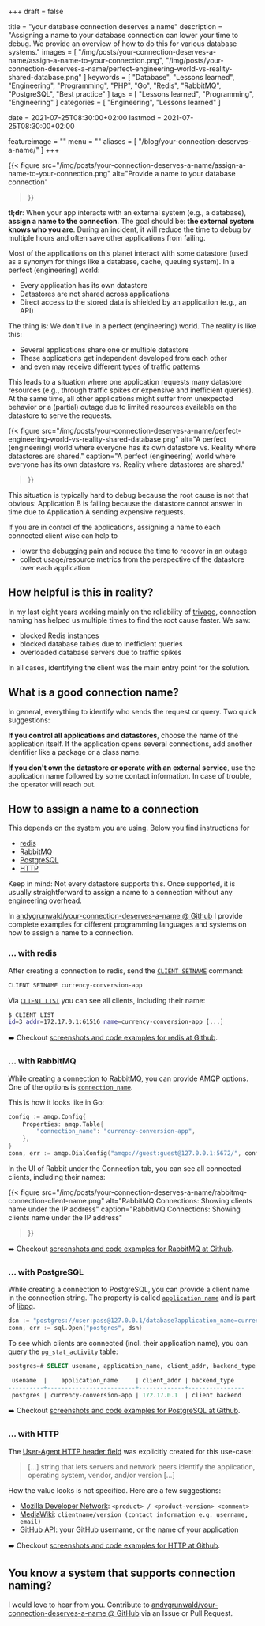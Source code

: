 +++
draft = false

title = "your database connection deserves a name"
description = "Assigning a name to your database connection can lower your time to debug. We provide an overview of how to do this for various database systems."
images = [
    "/img/posts/your-connection-deserves-a-name/assign-a-name-to-your-connection.png",
    "/img/posts/your-connection-deserves-a-name/perfect-engineering-world-vs-reality-shared-database.png"
]
keywords = [
    "Database",
    "Lessons learned",
    "Engineering",
    "Programming",
    "PHP",
    "Go",
    "Redis",
    "RabbitMQ",
    "PostgreSQL",
    "Best practice"
]
tags = [
    "Lessons learned",
    "Programming",
    "Engineering"
]
categories = [
    "Engineering",
    "Lessons learned"
]

date = 2021-07-25T08:30:00+02:00
lastmod = 2021-07-25T08:30:00+02:00

featureimage = ""
menu = ""
aliases = [
    "/blog/your-connection-deserves-a-name/"
]
+++

{{<
    figure src="/img/posts/your-connection-deserves-a-name/assign-a-name-to-your-connection.png"
    alt="Provide a name to your database connection"
>}}

**tl;dr**: When your app interacts with an external system (e.g., a database), **assign a name to the connection**.
The goal should be: **the external system knows who you are**.
During an incident, it will reduce the time to debug by multiple hours and often save other applications from failing.

<!--more-->

Most of the applications on this planet interact with some datastore (used as a synonym for things like a database, cache, queuing system).
In a perfect (engineering) world:

* Every application has its own datastore
* Datastores are not shared across applications
* Direct access to the stored data is shielded by an application (e.g., an API)

The thing is: We don't live in a perfect (engineering) world.
The reality is like this:

* Several applications share one or multiple datastore
* These applications get independent developed from each other
* and even may receive different types of traffic patterns

This leads to a situation where one application requests many datastore resources (e.g., through traffic spikes or expensive and inefficient queries).
At the same time, all other applications might suffer from unexpected behavior or a (partial) outage due to limited resources available on the datastore to serve the requests.

{{<
    figure src="/img/posts/your-connection-deserves-a-name/perfect-engineering-world-vs-reality-shared-database.png"
    alt="A perfect (engineering) world where everyone has its own datastore vs. Reality where datastores are shared."
    caption="A perfect (engineering) world where everyone has its own datastore vs. Reality where datastores are shared."
>}}

This situation is typically hard to debug because the root cause is not that obvious:
Application B is failing because the datastore cannot answer in time due to Application A sending expensive requests.

If you are in control of the applications, assigning a name to each connected client wise can help to

* lower the debugging pain and reduce the time to recover in an outage
* collect usage/resource metrics from the perspective of the datastore over each application

## How helpful is this in reality?

In my last eight years working mainly on the reliability of [trivago](https://www.trivago.com/), connection naming has helped us multiple times to find the root cause faster.
We saw:

- blocked Redis instances
- blocked database tables due to inefficient queries
- overloaded database servers due to traffic spikes

In all cases, identifying the client was the main entry point for the solution.

## What is a good connection name?

In general, everything to identify who sends the request or query.
Two quick suggestions:

**If you control all applications and datastores**, choose the name of the application itself.
If the application opens several connections, add another identifier like a package or a class name.

**If you don't own the datastore or operate with an external service**, use the application name followed by some contact information.
In case of trouble, the operator will reach out.

## How to assign a name to a connection

This depends on the system you are using.
Below you find instructions for

- [redis](#how-to-assign-a-name-to-your-redis-connection)
- [RabbitMQ](#how-to-assign-a-name-to-your-rabbitmq-connection)
- [PostgreSQL](#how-to-assign-a-name-to-your-postgresql-connection)
- [HTTP](#how-to-assign-a-name-to-your-http-connection)

Keep in mind: Not every datastore supports this.
Once supported, it is usually straightforward to assign a name to a connection without any engineering overhead.

In [andygrunwald/your-connection-deserves-a-name @ Github](https://github.com/andygrunwald/your-connection-deserves-a-name "Code examples on how to name a connection for Redis, RabbitMQ, PostgreSQL and more") I provide complete examples for different programming languages and systems on how to assign a name to a connection.

### ... with redis

After creating a connection to redis, send the [`CLIENT SETNAME`](https://redis.io/commands/client-setname "CLIENT SETNAME @ redis docs") command:

```sh
CLIENT SETNAME currency-conversion-app
```

Via [`CLIENT LIST`](https://redis.io/commands/client-list "CLIENT LIST @ redis docs") you can see all clients, including their name:

```sh
$ CLIENT LIST
id=3 addr=172.17.0.1:61516 name=currency-conversion-app [...]
```

➡️ Checkout [screenshots and code examples for redis at Github](https://github.com/andygrunwald/your-connection-deserves-a-name/tree/main/redis).

### ... with RabbitMQ

While creating a connection to RabbitMQ, you can provide AMQP options.
One of the options is [`connection_name`](https://www.rabbitmq.com/connections.html#client-provided-names "AMQP Client-Provided Connection Name @ RabbitMQ docs").

This is how it looks like in Go:

```go
config := amqp.Config{
    Properties: amqp.Table{
        "connection_name": "currency-conversion-app",
    },
}
conn, err := amqp.DialConfig("amqp://guest:guest@127.0.0.1:5672/", config)
```

In the UI of Rabbit under the Connection tab, you can see all connected clients, including their names:

{{<
    figure src="/img/posts/your-connection-deserves-a-name/rabbitmq-connection-client-name.png"
    alt="RabbitMQ Connections: Showing clients name under the IP address"
    caption="RabbitMQ Connections: Showing clients name under the IP address"
>}}

➡️ Checkout [screenshots and code examples for RabbitMQ at Github](https://github.com/andygrunwald/your-connection-deserves-a-name/tree/main/rabbitmq).

### ... with PostgreSQL

While creating a connection to PostgreSQL, you can provide a client name in the connection string.
The property is called [`application_name`](https://www.postgresql.org/docs/9.0/runtime-config-logging.html#GUC-APPLICATION-NAME) and is part of [libpq](https://www.postgresql.org/docs/9.0/libpq-connect.html).

```go
dsn := "postgres://user:pass@127.0.0.1/database?application_name=currency-conversion-app"
conn, err := sql.Open("postgres", dsn)
```

To see which clients are connected (incl. their application name), you can query the `pg_stat_activity` table:

```sql
postgres=# SELECT usename, application_name, client_addr, backend_type FROM pg_stat_activity;

 usename  |    application_name     | client_addr | backend_type
----------+-------------------------+-------------+----------------
 postgres | currency-conversion-app | 172.17.0.1  | client backend
```

➡️ Checkout [screenshots and code examples for PostgreSQL at Github](https://github.com/andygrunwald/your-connection-deserves-a-name/tree/main/postgresql).

### ... with HTTP

The [User-Agent HTTP header field](https://developer.mozilla.org/en-US/docs/Web/HTTP/Headers/User-Agent "User-Agent at Mozilla Developer Network") was explicitly created for this use-case:

> [...] string that lets servers and network peers identify the application, operating system, vendor, and/or version [...]

How the value looks is not specified.
Here are a few suggestions:

* [Mozilla Developer Network](https://developer.mozilla.org/en-US/docs/Web/HTTP/Headers/User-Agent "User-Agent at Mozilla Developer Network"): `<product> / <product-version> <comment>`
* [MediaWiki](https://www.mediawiki.org/wiki/API:Etiquette#The_User-Agent_header "API:Etiquette of MediaWiki"): `clientname/version (contact information e.g. username, email)`
* [GitHub API](https://docs.github.com/en/rest/overview/resources-in-the-rest-api#user-agent-required "User-Agent section @ GitHub API docs"): your GitHub username, or the name of your application

➡️ Checkout [screenshots and code examples for HTTP at Github](https://github.com/andygrunwald/your-connection-deserves-a-name/tree/main/http).

## You know a system that supports connection naming?

I would love to hear from you.
Contribute to [andygrunwald/your-connection-deserves-a-name @ GitHub](https://github.com/andygrunwald/your-connection-deserves-a-name) via an Issue or Pull Request.